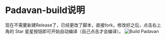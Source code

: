 # Padavan-build说明
现在不需要新建Release了，已经更改了脚本，直接fork，修改好之后，点击右上角的 Star 星星按钮即可开始自动编译（自己点击才会编译）。
![Build Padavan](https://github.com/whosa/Padavan-build/workflows/Build%20Padavan/badge.svg)
